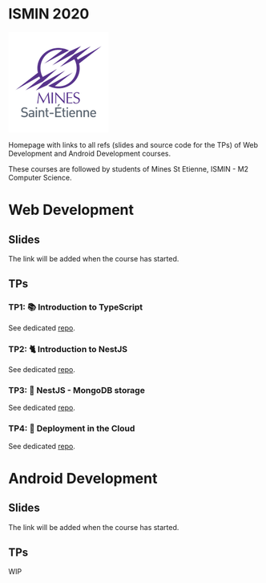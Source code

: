 # ISMIN 2020



![](./logo.png)

Homepage with links to all refs (slides and source code for the TPs) of Web Development and Android Development courses.

These courses are followed by students of Mines St Etienne, ISMIN - M2 Computer Science.      

# Web Development 

## Slides

The link will be added when the course has started.

## TPs

### TP1: 📚 Introduction to TypeScript

See dedicated [repo](https://github.com/gaetanmaisse/ismin-web-2020-tp1).

### TP2: 🐈 Introduction to NestJS

See dedicated [repo](https://github.com/gaetanmaisse/ismin-web-2020-tp2).

### TP3: 🍃 NestJS - MongoDB storage

See dedicated [repo](https://github.com/gaetanmaisse/ismin-web-2020-tp3).

### TP4: 🚀 Deployment in the Cloud

See dedicated [repo](https://github.com/gaetanmaisse/ismin-web-2020-tp4).



# Android Development 

## Slides

The link will be added when the course has started.

## TPs

WIP

